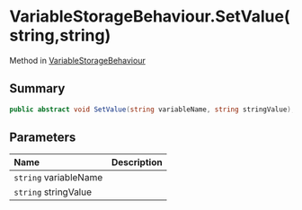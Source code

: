 # VariableStorageBehaviour.SetValue(string,string)

Method in [VariableStorageBehaviour](/docs/api/csharp/yarn.unity.variablestoragebehaviour.md)

## Summary



```csharp
public abstract void SetValue(string variableName, string stringValue);
```

## Parameters

|Name|Description|
|:---|:---|
|`string` variableName||
|`string` stringValue||

